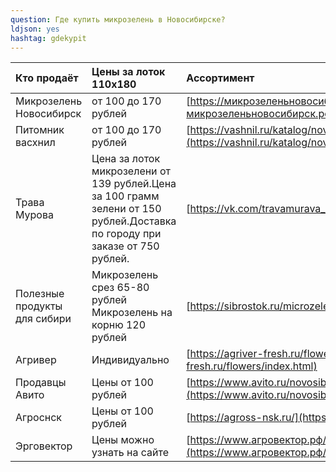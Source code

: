 ```yaml
---
question: Где купить микрозелень в Новосибирске?
ldjson: yes 
hashtag: gdekypit
---
```


| Кто продаёт | Цены за лоток 110х180 | Ассортимент |
| :---    | :-----  | :-----   |
|Микрозелень Новосибирск|	от 100 до 170 рублей|  [https://микрозеленьновосибирск.рф/](https://микрозеленьновосибирск.рф/) |
|Питомник васхнил|	от 100 до 170 рублей|  [https://vashnil.ru/katalog/novosibirsk/mikrozelen/gotovaa-mikrozelen](https://vashnil.ru/katalog/novosibirsk/mikrozelen/gotovaa-mikrozelen) |
|Трава Мурова| Цена за лоток микрозелени от 139 рублей.Цена за 100 грамм зелени от 150 рублей.Доставка по городу при заказе от 750 рублей.| [https://vk.com/travamurava_nsk](https://vk.com/travamurava_nsk)
|Полезные продукты для сибири|Микрозелень срез 65-80 рублей Микрозелень на корню 120 рублей| [https://sibrostok.ru/microzelen](https://sibrostok.ru/microzelen)
|Агривер|Индивидуально| [https://agriver-fresh.ru/flowers/index.html](https://agriver-fresh.ru/flowers/index.html)
|Продавцы Авито| Цены от 100 рублей | [https://www.avito.ru/novosibirsk/produkty_pitaniya/mikrozelen_2437261051](https://www.avito.ru/novosibirsk/produkty_pitaniya/mikrozelen_2437261051)
| Агроснск | Цены от 100 рублей | [https://agross-nsk.ru/](https://agross-nsk.ru/)
| Эрговектор | Цены можно узнать на сайте | [https://www.агровектор.рф/prajs-list.html](https://www.агровектор.рф/prajs-list.html)
